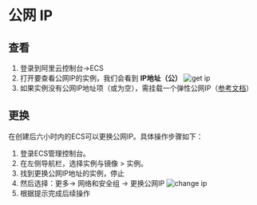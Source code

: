 # 公网 IP

## 查看

1. 登录到阿里云控制台->ECS
2. 打开要查看公网IP的实例，我们会看到 **IP地址（公）** 
   ![get ip](https://libs.websoft9.com/Websoft9/DocsPicture/en/aliyun/aliyun-getpublicip-websoft9.png)
3. 如果实例没有公网IP地址项（或为空），需挂载一个弹性公网IP（[参考文档](https://help.aliyun.com/document_detail/72125.html)）

## 更换

在创建后六小时内的ECS可以更换公网IP。具体操作步骤如下：

1. 登录ECS管理控制台。
2. 在左侧导航栏，选择实例与镜像 > 实例。
3. 找到更换公网IP地址的实例，停止
4. 然后选择：更多-> 网络和安全组 -> 更换公网IP
   ![change ip](https://libs.websoft9.com/Websoft9/DocsPicture/en/aliyun/aliyun-changeip-websoft9.png)
5. 根据提示完成后续操作